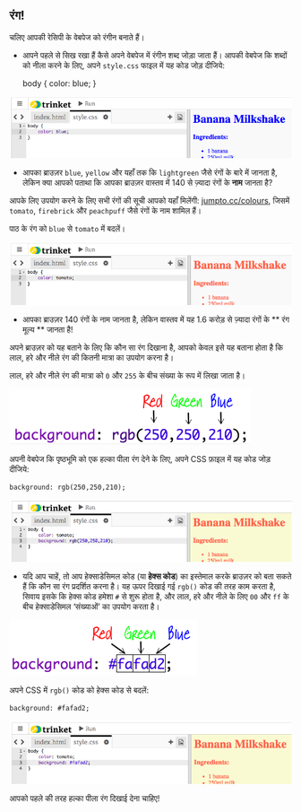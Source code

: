 ## रंग!

चलिए आपकी रेसिपी के वेबपेज को रंगीन बनाते हैं।

+ आपने पहले से सिख रखा हैं कैसे अपने वेबपेज में रंगीन शब्द जोड़ा जाता हैं। आपकी वेबपेज कि शब्दों को नीला करने के लिए, अपने `style.css` फाइल में यह कोड जोड़ दीजिये:

    body {
        color: blue;
    }
    

![screenshot](images/recipe-blue.png)

+ आपका ब्राउज़र `blue`, `yellow` और यहाँ तक कि `lightgreen` जैसे रंगों के बारे में जानता है, लेकिन क्या आपको पताथा कि आपका ब्राउज़र वास्तव में 140 से ज़्यादा रंगों के **नाम** जानता है?

आपके लिए उपयोग करने के लिए सभी रंगों की सूची आपको यहाँ मिलेंगी: [jumpto.cc/colours](http://jumpto.cc/colours), जिसमें `tomato`, `firebrick` और `peachpuff` जैसे रंगों के नाम शामिल हैं।

पाठ के रंग को `blue` से `tomato` में बदलें।

![screenshot](images/recipe-tomato.png)

+ आपका ब्राउज़र 140 रंगों के नाम जानता है, लेकिन वास्तव में यह 1.6 करोड़ से ज़्यादा रंगों के ** रंग मूल्य ** जानता है!

अपने ब्राउज़र को यह बताने के लिए कि कौन सा रंग दिखाना है, आपको केवल इसे यह बताना होता है कि लाल, हरे और नीले रंग की कितनी मात्रा का उपयोग करना है।

लाल, हरे और नीले रंग की मात्रा को `0` और `255` के बीच संख्या के रूप में लिखा जाता है।

![screenshot](images/recipe-rgb-img.png)

अपनी वेबपेज कि पृष्ठभूमि को एक हल्का पीला रंग देने के लिए, अपने CSS फ़ाइल में यह कोड जोड़ दीजिये:

    background: rgb(250,250,210);
    

![screenshot](images/recipe-rgb.png)

+ यदि आप चाहें, तो आप हेक्साडेसिमल कोड (या **हेक्स कोड**) का इस्तेमाल करके ब्राउज़र को बता सकते हैं कि कौन सा रंग प्रदर्शित करना है। यह ऊपर दिखाई गई `rgb()` कोड की तरह काम करता है, सिवाय इसके कि हेक्स कोड हमेशा `#` से शुरू होता है, और लाल, हरे और नीले के लिए `00` और `ff` के बीच हेक्साडेसिमल ‘संख्याओं’ का उपयोग करता है।

![screenshot](images/recipe-hex-img.png)

अपने CSS में `rgb()` कोड को हेक्स कोड से बदलें:

    background: #fafad2;
    

![screenshot](images/recipe-hex.png)

आपको पहले की तरह हल्का पीला रंग दिखाई देना चाहिए!
